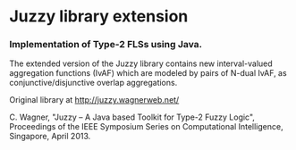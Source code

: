 #                                                   Juzzy library extension  

### Implementation of Type-2 FLSs using Java.

The extended version of the Juzzy library contains new interval-valued aggregation functions (IvAF) which are modeled by pairs of N-dual IvAF, as conjunctive/disjunctive overlap aggregations.

Original library at
http://juzzy.wagnerweb.net/

C. Wagner, "Juzzy – A Java based Toolkit for Type-2 Fuzzy Logic", Proceedings of the IEEE Symposium Series on Computational Intelligence, Singapore, April 2013.
